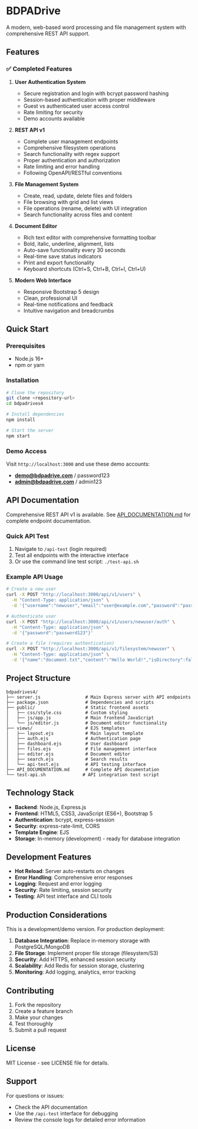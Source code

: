 # BDPADrive

A modern, web-based word processing and file management system with comprehensive REST API support.

## Features

### ✅ Completed Features

1. **User Authentication System**
   - Secure registration and login with bcrypt password hashing
   - Session-based authentication with proper middleware
   - Guest vs authenticated user access control
   - Rate limiting for security
   - Demo accounts available

2. **REST API v1**
   - Complete user management endpoints
   - Comprehensive filesystem operations
   - Search functionality with regex support
   - Proper authentication and authorization
   - Rate limiting and error handling
   - Following OpenAPI/RESTful conventions

3. **File Management System**
   - Create, read, update, delete files and folders
   - File browsing with grid and list views
   - File operations (rename, delete) with UI integration
   - Search functionality across files and content

4. **Document Editor**
   - Rich text editor with comprehensive formatting toolbar
   - Bold, italic, underline, alignment, lists
   - Auto-save functionality every 30 seconds
   - Real-time save status indicators
   - Print and export functionality
   - Keyboard shortcuts (Ctrl+S, Ctrl+B, Ctrl+I, Ctrl+U)

5. **Modern Web Interface**
   - Responsive Bootstrap 5 design
   - Clean, professional UI
   - Real-time notifications and feedback
   - Intuitive navigation and breadcrumbs

## Quick Start

### Prerequisites
- Node.js 16+
- npm or yarn

### Installation

```bash
# Clone the repository
git clone <repository-url>
cd bdpadrives4

# Install dependencies
npm install

# Start the server
npm start
```

### Demo Access

Visit `http://localhost:3000` and use these demo accounts:

- **demo@bdpadrive.com** / password123
- **admin@bdpadrive.com** / admin123

## API Documentation

Comprehensive REST API v1 is available. See [API_DOCUMENTATION.md](API_DOCUMENTATION.md) for complete endpoint documentation.

### Quick API Test

1. Navigate to `/api-test` (login required)
2. Test all endpoints with the interactive interface
3. Or use the command line test script: `./test-api.sh`

### Example API Usage

```bash
# Create a new user
curl -X POST "http://localhost:3000/api/v1/users" \
  -H "Content-Type: application/json" \
  -d '{"username":"newuser","email":"user@example.com","password":"password123","fullName":"New User"}'

# Authenticate user
curl -X POST "http://localhost:3000/api/v1/users/newuser/auth" \
  -H "Content-Type: application/json" \
  -d '{"password":"password123"}'

# Create a file (requires authentication)
curl -X POST "http://localhost:3000/api/v1/filesystem/newuser" \
  -H "Content-Type: application/json" \
  -d '{"name":"document.txt","content":"Hello World!","isDirectory":false,"mimeType":"text/plain"}'
```

## Project Structure

```
bdpadrives4/
├── server.js                 # Main Express server with API endpoints
├── package.json              # Dependencies and scripts
├── public/                   # Static frontend assets
│   ├── css/style.css         # Custom styling
│   ├── js/app.js             # Main frontend JavaScript
│   └── js/editor.js          # Document editor functionality
├── views/                    # EJS templates
│   ├── layout.ejs            # Main layout template
│   ├── auth.ejs              # Authentication page
│   ├── dashboard.ejs         # User dashboard
│   ├── files.ejs             # File management interface
│   ├── editor.ejs            # Document editor
│   ├── search.ejs            # Search results
│   └── api-test.ejs          # API testing interface
├── API_DOCUMENTATION.md      # Complete API documentation
└── test-api.sh              # API integration test script
```

## Technology Stack

- **Backend**: Node.js, Express.js
- **Frontend**: HTML5, CSS3, JavaScript (ES6+), Bootstrap 5
- **Authentication**: bcrypt, express-session
- **Security**: express-rate-limit, CORS
- **Template Engine**: EJS
- **Storage**: In-memory (development) - ready for database integration

## Development Features

- **Hot Reload**: Server auto-restarts on changes
- **Error Handling**: Comprehensive error responses
- **Logging**: Request and error logging
- **Security**: Rate limiting, session security
- **Testing**: API test interface and CLI tools

## Production Considerations

This is a development/demo version. For production deployment:

1. **Database Integration**: Replace in-memory storage with PostgreSQL/MongoDB
2. **File Storage**: Implement proper file storage (filesystem/S3)
3. **Security**: Add HTTPS, enhanced session security
4. **Scalability**: Add Redis for session storage, clustering
5. **Monitoring**: Add logging, analytics, error tracking

## Contributing

1. Fork the repository
2. Create a feature branch
3. Make your changes
4. Test thoroughly
5. Submit a pull request

## License

MIT License - see LICENSE file for details.

## Support

For questions or issues:
- Check the API documentation
- Use the `/api-test` interface for debugging
- Review the console logs for detailed error information